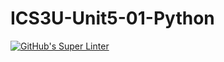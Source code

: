 # ICS3U-Unit5-01-Python

[![GitHub's Super Linter](https://github.com/Aleksandr-Ten/ICS3U-Unit5-01-Python/workflows/GitHub's%20Super%20Linter/badge.svg)](https://github.com/Aleksandr-Ten/ICS3U-Unit5-01-Python/actions)
